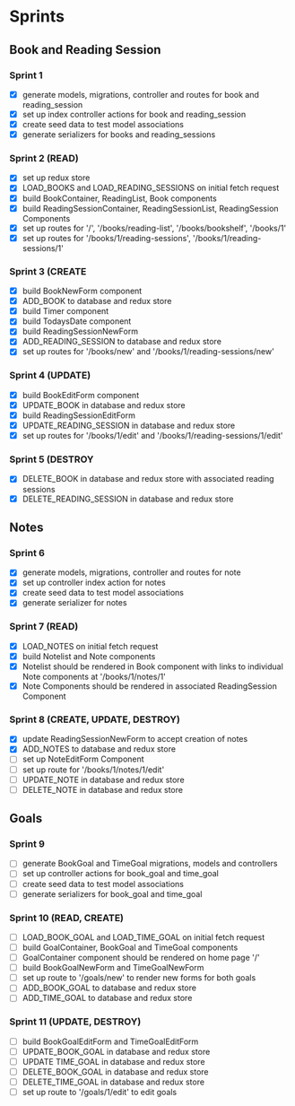 # Sprints

## Book and Reading Session
### Sprint 1
- [x] generate models, migrations, controller and routes for book and reading_session
- [x] set up index controller actions for book and reading_session
- [x] create seed data to test model associations
- [x] generate serializers for books and reading_sessions

### Sprint 2 (READ)
- [x] set up redux store
- [x] LOAD_BOOKS and LOAD_READING_SESSIONS on initial fetch request
- [x] build BookContainer, ReadingList, Book components
- [x] build ReadingSessionContainer, ReadingSessionList, ReadingSession Components
- [x] set up routes for '/', '/books/reading-list', '/books/bookshelf', '/books/1'
- [x] set up routes for '/books/1/reading-sessions', '/books/1/reading-sessions/1'

### Sprint 3 (CREATE
- [x] build BookNewForm component
- [x] ADD_BOOK to database and redux store
- [x] build Timer component
- [x] build TodaysDate component
- [x] build ReadingSessionNewForm
- [x] ADD_READING_SESSION to database and redux store
- [x] set up routes for '/books/new' and '/books/1/reading-sessions/new'

### Sprint 4 (UPDATE)
- [x] build BookEditForm component
- [x] UPDATE_BOOK in database and redux store
- [x] build ReadingSessionEditForm
- [x] UPDATE_READING_SESSION in database and redux store
- [x] set up routes for '/books/1/edit' and '/books/1/reading-sessions/1/edit'

### Sprint 5 (DESTROY
- [x] DELETE_BOOK in database and redux store with associated reading sessions
- [x] DELETE_READING_SESSION in database and redux store

## Notes
### Sprint 6
- [x] generate models, migrations, controller and routes for note
- [x] set up controller index action for notes
- [x] create seed data to test model associations
- [x] generate serializer for notes

### Sprint 7 (READ)
- [x] LOAD_NOTES on initial fetch request
- [x] build Notelist and Note components
- [x] Notelist should be rendered in Book component with links to individual Note components at '/books/1/notes/1'
- [x] Note Components should be rendered in associated ReadingSession Component

### Sprint 8 (CREATE, UPDATE, DESTROY)
- [x] update ReadingSessionNewForm to accept creation of notes
- [x] ADD_NOTES to database and redux store
- [ ] set up NoteEditForm Component
- [ ] set up route for '/books/1/notes/1/edit'
- [ ] UPDATE_NOTE in database and redux store
- [ ] DELETE_NOTE in database and redux store

## Goals
### Sprint 9
- [ ] generate BookGoal and TimeGoal migrations, models and controllers
- [ ] set up controller actions for book_goal and time_goal
- [ ] create seed data to test model associations
- [ ] generate serializers for book_goal and time_goal

### Sprint 10 (READ, CREATE)
- [ ] LOAD_BOOK_GOAL and LOAD_TIME_GOAL on initial fetch request
- [ ] build GoalContainer, BookGoal and TimeGoal components
- [ ] GoalContainer component should be rendered on home page '/'
- [ ] build BookGoalNewForm and TimeGoalNewForm
- [ ] set up route to '/goals/new' to render new forms for both goals
- [ ] ADD_BOOK_GOAL to database and redux store
- [ ] ADD_TIME_GOAL to database and redux store

### Sprint 11 (UPDATE, DESTROY)
- [ ] build BookGoalEditForm and TimeGoalEditForm
- [ ] UPDATE_BOOK_GOAL in database and redux store
- [ ] UPDATE TIME_GOAL in database and redux store
- [ ] DELETE_BOOK_GOAL in database and redux store
- [ ] DELETE_TIME_GOAL in database and redux store
- [ ] set up route to '/goals/1/edit' to edit goals
